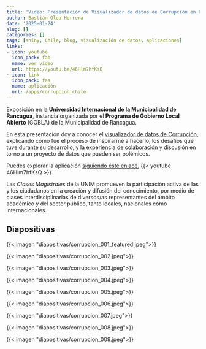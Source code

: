 ```yaml
---
title: 'Video: Presentación de Visualizador de datos de Corrupción en Chile'
author: Bastián Olea Herrera
date: '2025-01-24'
slug: []
categories: []
tags: [shiny, Chile, blog, visualización de datos, aplicaciones]
links:
- icon: youtube
  icon_pack: fab
  name: ver video
  url: https://youtu.be/46Hlm7hfKsQ
- icon: link
  icon_pack: fas
  name: aplicación
  url: /apps/corrupcion_chile
---
```


Exposición en la **Universidad Internacional de la Municipalidad de Rancagua**, instancia organizada por el **Programa de Gobierno Local Abierto** (GOBLA) de la Municipalidad de Rancagua.

En esta presentación doy a conocer el [visualizador de datos de Corrupción](/apps/corrupcion_chile), explicando cómo fue el proceso de inspirarme a hacerlo, los desafíos que tuve durante su desarrollo, y la experiencia de colaboración y discusión en torno a un proyecto de datos que pueden ser polémicos.

Puedes explorar la aplicación [siguiendo éste enlace.](/apps/corrupcion_chile)
{{< youtube 46Hlm7hfKsQ >}}

Las _Clases Magistrales_ de la UNIM promueven la participación activa de las y los ciudadanos en la creación y difusión del conocimiento, por medio de clases interdisciplinarias de diversos/as representantes del ámbito académico y del sector público, tanto locales, nacionales como internacionales.

## Diapositivas

{{< imagen "diapositivas/corrupcion_001_featured.jpeg">}}
 
{{< imagen "diapositivas/corrupcion_002.jpeg">}}

{{< imagen "diapositivas/corrupcion_003.jpeg">}}

{{< imagen "diapositivas/corrupcion_004.jpeg">}}

{{< imagen "diapositivas/corrupcion_005.jpeg">}}

{{< imagen "diapositivas/corrupcion_006.jpeg">}}

{{< imagen "diapositivas/corrupcion_007.jpeg">}}

{{< imagen "diapositivas/corrupcion_008.jpeg">}}

{{< imagen "diapositivas/corrupcion_009.jpeg">}}